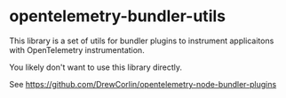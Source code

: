 # opentelemetry-bundler-utils

This library is a set of utils for bundler plugins to instrument applicaitons with OpenTelemetry instrumentation.

You likely don't want to use this library directly.

See https://github.com/DrewCorlin/opentelemetry-node-bundler-plugins
